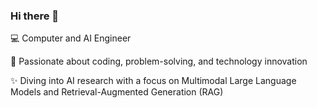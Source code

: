 ### Hi there 👋

<!--
**cosimop2000/cosimop2000** is a ✨ _special_ ✨ repository because its `README.md` (this file) appears on your GitHub profile.

Here are some ideas to get you started:

- 🔭 I’m currently working on ...
- 🌱 I’m currently learning ...
- 👯 I’m looking to collaborate on ...
- 🤔 I’m looking for help with ...
- 💬 Ask me about ...
- 📫 How to reach me: ...
- 😄 Pronouns: ...
- ⚡ Fun fact: ...
-->

💻 Computer and AI Engineer

🔧 Passionate about coding, problem-solving, and technology innovation

✨ Diving into AI research with a focus on Multimodal Large Language Models and Retrieval-Augmented Generation (RAG)

